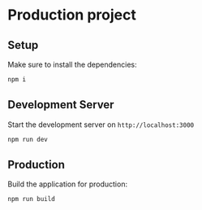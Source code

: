 # Production project


## Setup

Make sure to install the dependencies:

```bash
npm i
```

## Development Server

Start the development server on `http://localhost:3000`

```bash
npm run dev
```

## Production

Build the application for production:

```bash
npm run build
```
